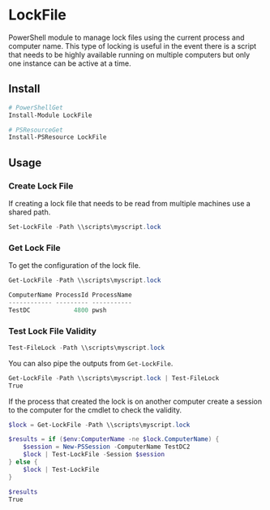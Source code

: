 # LockFile

PowerShell module to manage lock files using the current process and computer name.
This type of locking is useful in the event there is a script that needs to be highly available running on multiple computers but only one instance can be active at a time.

## Install

```powershell
# PowerShellGet
Install-Module LockFile

# PSResourceGet
Install-PSResource LockFile
```

## Usage

### Create Lock File

If creating a lock file that needs to be read from multiple machines use a shared path.

```powershell
Set-LockFile -Path \\scripts\myscript.lock
```

### Get Lock File

To get the configuration of the lock file.

```powershell
Get-LockFile -Path \\scripts\myscript.lock

ComputerName ProcessId ProcessName
------------ --------- -----------
TestDC            4800 pwsh
```

### Test Lock File Validity

```powershell
Test-FileLock -Path \\scripts\myscript.lock
```

You can also pipe the outputs from `Get-LockFile`.

```powershell
Get-LockFile -Path \\scripts\myscript.lock | Test-FileLock
True
```

If the process that created the lock is on another computer
create a session to the computer for the cmdlet to check the validity.

```powershell
$lock = Get-LockFile -Path \\scripts\myscript.lock

$results = if ($env:ComputerName -ne $lock.ComputerName) {
    $session = New-PSSession -ComputerName TestDC2
    $lock | Test-LockFile -Session $session
} else {
    $lock | Test-LockFile
}

$results
True
```
